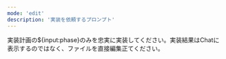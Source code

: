 ```yaml
---
mode: 'edit'
description: '実装を依頼するプロンプト'
---
```


実装計画の${input:phase}のみを忠実に実装してください。実装結果はChatに表示するのではなく、ファイルを直接編集正てください。